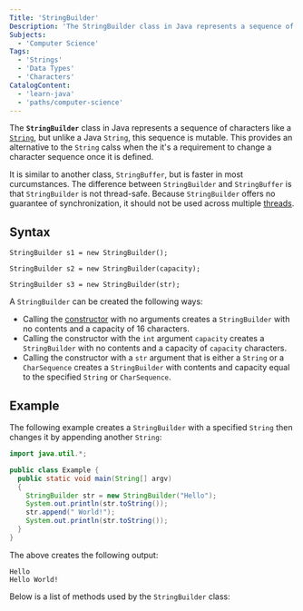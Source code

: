 ```yaml
---
Title: 'StringBuilder'
Description: 'The StringBuilder class in Java represents a sequence of characters like a String, but unlike a Java String, this sequence is mutable.'
Subjects:
  - 'Computer Science'
Tags:
  - 'Strings'
  - 'Data Types'
  - 'Characters'
CatalogContent:
  - 'learn-java'
  - 'paths/computer-science'
---
```


The **`StringBuilder`** class in Java represents a sequence of characters like a [`String`](https://www.codecademy.com/resources/docs/java/strings), but unlike a Java `String`, this sequence is mutable. This provides an alternative to the `String` calss when the it's a requirement to change a character sequence once it is defined.

It is similar to another class, `StringBuffer`, but is faster in most curcumstances. The difference between `StringBuilder` and `StringBuffer` is that `StringBuilder` is not thread-safe. Because `StringBuilder` offers no guarantee of synchronization, it should not be used across multiple [threads](https://www.codecademy.com/resources/docs/java/threading).

## Syntax

```pseudo
StringBuilder s1 = new StringBuilder();

StringBuilder s2 = new StringBuilder(capacity);

StringBuilder s3 = new StringBuilder(str);
```

A `StringBuilder` can be created the following ways:

- Calling the [constructor](https://www.codecademy.com/resources/docs/java/constructors) with no arguments creates a `StringBuilder` with no contents and a capacity of 16 characters.
- Calling the constructor with the `int` argument `capacity` creates a `StringBuilder` with no contents and a capacity of `capacity` characters.
- Calling the constructor with a `str` argument that is either a `String` or a `CharSequence` creates a `StringBuilder` with contents and capacity equal to the specified `String` or `CharSequence`.

## Example

The following example creates a `StringBuilder` with a specified `String` then changes it by appending another `String`:

```java
import java.util.*;

public class Example {
  public static void main(String[] argv)
  {
    StringBuilder str = new StringBuilder("Hello");
    System.out.println(str.toString());
    str.append(" World!");
    System.out.println(str.toString());
  }
}
```

The above creates the following output:

```shell
Hello
Hello World!
```

Below is a list of methods used by the `StringBuilder` class:

